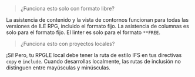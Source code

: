 > ¿Funciona esto solo con formato libre?

La asistencia de contenido y la vista de contornos funcionan para todas las versiones de ILE RPG, incluido el formato fijo. La asistencia de columnas es solo para el formato fijo. El linter es solo para el formato `**FREE`.

> ¿Funciona esto con proyectos locales?

¡Sí! Pero, tu RPGLE local debe tener la ruta de estilo IFS en tus directivas `copy` e `include`. Cuando desarrollas localmente, las rutas de inclusión no distinguen entre mayúsculas y minúsculas.
